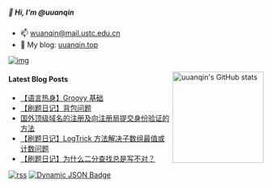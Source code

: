 ##### 👋 Hi, I’m @uuanqin

- 📫 wuanqin@mail.ustc.edu.cn
- 🔗 My blog: [uuanqin.top](https://blog.uuanqin.top/)

[![img](https://img.shields.io/badge/dynamic/json?url=https%3A%2F%2Fapi.uuanqin.top%2Fnpm_stat_author_total.json&query=%24.total&suffix=%2Ftotal&label=downloads&color=cb3837&logo=npm)](https://www.npmjs.com/~wuanqin)

<img src="https://github-readme-stats.uuanqin.top/api?username=uuanqin" alt="uuanqin's GitHub stats" height="180" align="right" />


#### Latest Blog Posts

<!-- BLOG-POST-LIST:START -->
- [【语言热身】Groovy 基础](https://blog.uuanqin.top/p/22279b30/)
- [【刷题日记】背包问题](https://blog.uuanqin.top/p/29e8dd2d/)
- [国外顶级域名的注册及向注册局提交身份验证的方法](https://blog.uuanqin.top/p/22db7c91/)
- [【刷题日记】LogTrick 方法解决子数组最值或计数问题](https://blog.uuanqin.top/p/6aba4215/)
- [【刷题日记】为什么二分查找总是写不对？](https://blog.uuanqin.top/p/817735b/)
<!-- BLOG-POST-LIST:END -->

[![rss](https://img.shields.io/badge/feed-brightgreen?logo=rss&logoColor=ffffff&color=ffa500)](https://blog.uuanqin.top/atom.xml)
[![Dynamic JSON Badge](https://img.shields.io/badge/dynamic/json?url=https%3A%2F%2Fapi.follow.is%2Ffeeds%3Fid%3D57360050739377168&query=%24.data.subscriptionCount&suffix=%20subs&logo=rss&label=Follow&color=ff5c00)](https://app.follow.is/share/feeds/57360050739377168)


<!---
uuanqin/uuanqin is a ✨ special ✨ repository because its `README.md` (this file) appears on your GitHub profile.
You can click the Preview link to take a look at your changes.
--->


